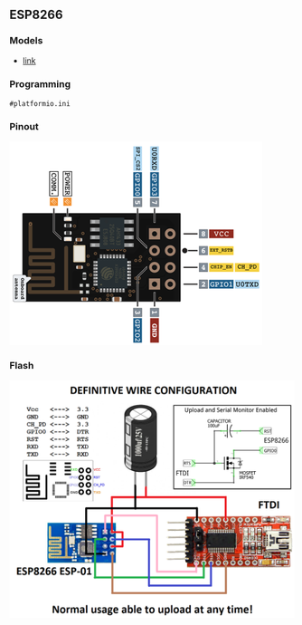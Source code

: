 ## ESP8266
### Models
- [link](https://www.esp8266.com/wiki/doku.php?id=esp8266-module-family)

### Programming

```
#platformio.ini

```

### Pinout

![](ESP-01-Pin-Out.png)

### Flash

![](ESP8266_Wiring_ForFlash.png)
